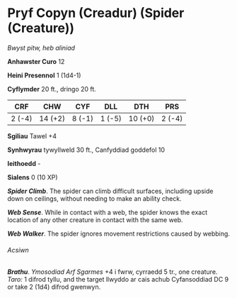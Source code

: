 # Pryf Copyn (Creadur) (Spider (Creature))

*Bwyst pitw, heb aliniad*

**Anhawster Curo** 12

**Heini Presennol** 1 (1d4-1)

**Cyflymder** 20 ft., dringo 20 ft.

| CRF    | CHW     | CYF    | DLL    | DTH     | PRS    |
|--------|---------|--------|--------|---------|--------|
| 2 (-4) | 14 (+2) | 8 (-1) | 1 (-5) | 10 (+0) | 2 (-4) |

**Sgiliau** Tawel +4

**Synhwyrau** tywyllweld 30 ft., Canfyddiad goddefol 10

**Ieithoedd** -

**Sialens** 0 (10 XP)

***Spider Climb***. The spider can climb difficult surfaces, including upside down on ceilings, without needing to make an ability check.

***Web Sense***. While in contact with a web, the spider knows the exact location of any other creature in contact with the same web.

***Web Walker***. The spider ignores movement restrictions caused by webbing.

###### Acsiwn

***Brathu***. *Ymosodiad Arf Sgarmes* +4 i fwrw, cyrraedd 5 tr., one creature. *Taro:* 1 difrod tyllu, and the target llwyddo ar cais achub Cyfansoddiad DC 9 or take 2 (1d4) difrod gwenwyn.